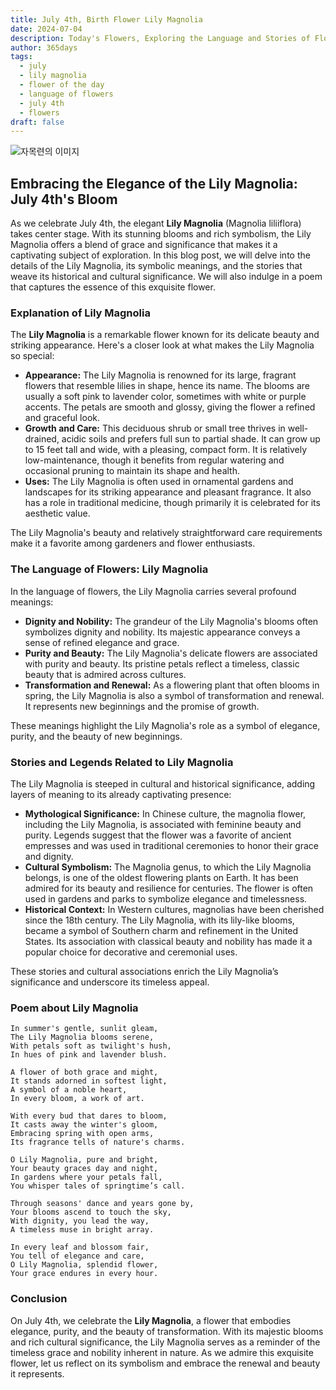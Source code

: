 ```yaml
---
title: July 4th, Birth Flower Lily Magnolia
date: 2024-07-04
description: Today's Flowers, Exploring the Language and Stories of Flowers Lily Magnolia
author: 365days
tags:
  - july
  - lily magnolia
  - flower of the day
  - language of flowers
  - july 4th
  - flowers
draft: false
---
```


![자목련의 이미지](https://cdn.pixabay.com/photo/2023/04/24/10/17/flowers-7947730_1280.jpg#center)

## Embracing the Elegance of the Lily Magnolia: July 4th's Bloom

As we celebrate July 4th, the elegant **Lily Magnolia** (Magnolia liliiflora) takes center stage. With its stunning blooms and rich symbolism, the Lily Magnolia offers a blend of grace and significance that makes it a captivating subject of exploration. In this blog post, we will delve into the details of the Lily Magnolia, its symbolic meanings, and the stories that weave its historical and cultural significance. We will also indulge in a poem that captures the essence of this exquisite flower.

### Explanation of Lily Magnolia

The **Lily Magnolia** is a remarkable flower known for its delicate beauty and striking appearance. Here's a closer look at what makes the Lily Magnolia so special:

- **Appearance:** The Lily Magnolia is renowned for its large, fragrant flowers that resemble lilies in shape, hence its name. The blooms are usually a soft pink to lavender color, sometimes with white or purple accents. The petals are smooth and glossy, giving the flower a refined and graceful look.
- **Growth and Care:** This deciduous shrub or small tree thrives in well-drained, acidic soils and prefers full sun to partial shade. It can grow up to 15 feet tall and wide, with a pleasing, compact form. It is relatively low-maintenance, though it benefits from regular watering and occasional pruning to maintain its shape and health.
- **Uses:** The Lily Magnolia is often used in ornamental gardens and landscapes for its striking appearance and pleasant fragrance. It also has a role in traditional medicine, though primarily it is celebrated for its aesthetic value.

The Lily Magnolia's beauty and relatively straightforward care requirements make it a favorite among gardeners and flower enthusiasts.

### The Language of Flowers: Lily Magnolia

In the language of flowers, the Lily Magnolia carries several profound meanings:

- **Dignity and Nobility:** The grandeur of the Lily Magnolia's blooms often symbolizes dignity and nobility. Its majestic appearance conveys a sense of refined elegance and grace.
- **Purity and Beauty:** The Lily Magnolia's delicate flowers are associated with purity and beauty. Its pristine petals reflect a timeless, classic beauty that is admired across cultures.
- **Transformation and Renewal:** As a flowering plant that often blooms in spring, the Lily Magnolia is also a symbol of transformation and renewal. It represents new beginnings and the promise of growth.

These meanings highlight the Lily Magnolia's role as a symbol of elegance, purity, and the beauty of new beginnings.

### Stories and Legends Related to Lily Magnolia

The Lily Magnolia is steeped in cultural and historical significance, adding layers of meaning to its already captivating presence:

- **Mythological Significance:** In Chinese culture, the magnolia flower, including the Lily Magnolia, is associated with feminine beauty and purity. Legends suggest that the flower was a favorite of ancient empresses and was used in traditional ceremonies to honor their grace and dignity.
- **Cultural Symbolism:** The Magnolia genus, to which the Lily Magnolia belongs, is one of the oldest flowering plants on Earth. It has been admired for its beauty and resilience for centuries. The flower is often used in gardens and parks to symbolize elegance and timelessness.
- **Historical Context:** In Western cultures, magnolias have been cherished since the 18th century. The Lily Magnolia, with its lily-like blooms, became a symbol of Southern charm and refinement in the United States. Its association with classical beauty and nobility has made it a popular choice for decorative and ceremonial uses.

These stories and cultural associations enrich the Lily Magnolia’s significance and underscore its timeless appeal.

### Poem about Lily Magnolia

	In summer's gentle, sunlit gleam,
	The Lily Magnolia blooms serene,
	With petals soft as twilight's hush,
	In hues of pink and lavender blush.
	
	A flower of both grace and might,
	It stands adorned in softest light,
	A symbol of a noble heart,
	In every bloom, a work of art.
	
	With every bud that dares to bloom,
	It casts away the winter's gloom,
	Embracing spring with open arms,
	Its fragrance tells of nature's charms.
	
	O Lily Magnolia, pure and bright,
	Your beauty graces day and night,
	In gardens where your petals fall,
	You whisper tales of springtime’s call.
	
	Through seasons' dance and years gone by,
	Your blooms ascend to touch the sky,
	With dignity, you lead the way,
	A timeless muse in bright array.
	
	In every leaf and blossom fair,
	You tell of elegance and care,
	O Lily Magnolia, splendid flower,
	Your grace endures in every hour.

### Conclusion

On July 4th, we celebrate the **Lily Magnolia**, a flower that embodies elegance, purity, and the beauty of transformation. With its majestic blooms and rich cultural significance, the Lily Magnolia serves as a reminder of the timeless grace and nobility inherent in nature. As we admire this exquisite flower, let us reflect on its symbolism and embrace the renewal and beauty it represents.